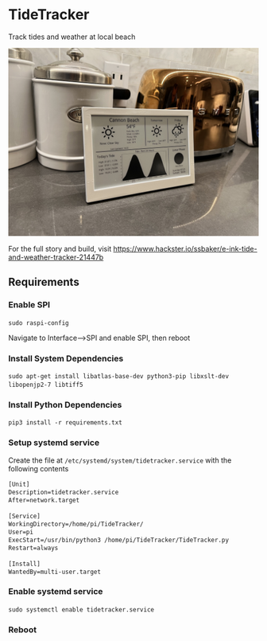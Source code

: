 # TideTracker
Track tides and weather at local beach

![tidetracker](./tidetracker.jpg)

For the full story and build, visit https://www.hackster.io/ssbaker/e-ink-tide-and-weather-tracker-21447b 


## Requirements

### Enable SPI
`sudo raspi-config`

Navigate to Interface-->SPI and enable SPI, then reboot

### Install System Dependencies
`sudo apt-get install libatlas-base-dev python3-pip libxslt-dev libopenjp2-7 libtiff5`

### Install Python Dependencies
`pip3 install -r requirements.txt`

### Setup systemd service

Create the file at `/etc/systemd/system/tidetracker.service` with the following contents
```
[Unit]
Description=tidetracker.service
After=network.target

[Service]
WorkingDirectory=/home/pi/TideTracker/
User=pi
ExecStart=/usr/bin/python3 /home/pi/TideTracker/TideTracker.py
Restart=always

[Install]
WantedBy=multi-user.target
```

### Enable systemd service
`sudo systemctl enable tidetracker.service`

### Reboot